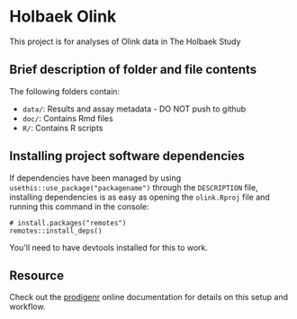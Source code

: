 # Holbaek Olink

This project is for analyses of Olink data in The Holbaek Study

## Brief description of folder and file contents

The following folders contain:

- `data/`: Results and assay metadata - DO NOT push to github    
- `doc/`: Contains Rmd files  
- `R/`: Contains R scripts  

## Installing project software dependencies

If dependencies have been managed by using `usethis::use_package("packagename")`
through the `DESCRIPTION` file, installing dependencies is as easy as opening the
`olink.Rproj` file and running this command in the console:

    # install.packages("remotes")
    remotes::install_deps()

You'll need to have devtools installed for this to work.

## Resource

Check out the [prodigenr](https://lwjohnst86.github.io/prodigenr) online
documentation for details on this setup and workflow.
